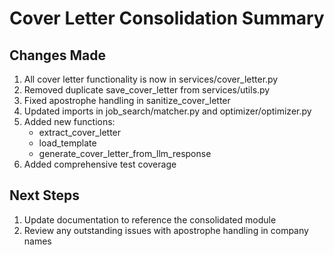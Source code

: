 # Cover Letter Consolidation Summary

## Changes Made

1. All cover letter functionality is now in services/cover_letter.py
2. Removed duplicate save_cover_letter from services/utils.py
3. Fixed apostrophe handling in sanitize_cover_letter
4. Updated imports in job_search/matcher.py and optimizer/optimizer.py
5. Added new functions:
   - extract_cover_letter
   - load_template
   - generate_cover_letter_from_llm_response
6. Added comprehensive test coverage

## Next Steps

1. Update documentation to reference the consolidated module
2. Review any outstanding issues with apostrophe handling in company names
